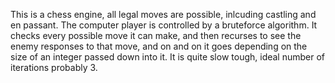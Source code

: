 This is a chess engine, all legal moves are possible, inlcuding castling and en passant. The computer player  is controlled by a bruteforce algorithm. It checks every possible move it can make, and then recurses to see the enemy responses to that move, and on and on it goes depending on the size of an integer passed down into it. It is quite slow tough, ideal number of iterations probably 3. 
